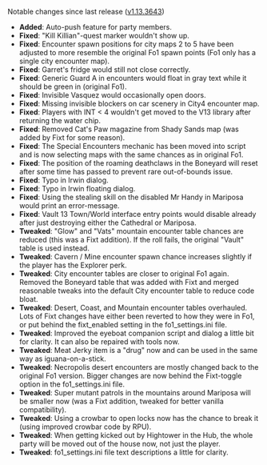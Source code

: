 Notable changes since last release ([v1.13.3643](https://github.com/rotators/Fo1in2/releases/tag/v1.13.3643))

- **Added**: Auto-push feature for party members.
- **Fixed**: "Kill Killian"-quest marker wouldn't show up.
- **Fixed**: Encounter spawn positions for city maps 2 to 5 have been adjusted to more resemble the original Fo1 spawn points (Fo1 only has a single city encounter map).
- **Fixed**: Garret's fridge would still not close correctly.
- **Fixed**: Generic Guard A in encounters would float in gray text while it should be green in (original Fo1).
- **Fixed**: Invisible Vasquez would occasionally open doors.
- **Fixed**: Missing invisible blockers on car scenery in City4 encounter map.
- **Fixed**: Players with INT < 4 wouldn't get moved to the V13 library after returning the water chip.
- **Fixed**: Removed Cat's Paw magazine from Shady Sands map (was added by Fixt for some reason).
- **Fixed**: The Special Encounters mechanic has been moved into script and is now selecting maps with the same chances as in original Fo1.
- **Fixed**: The position of the roaming deathclaws in the Boneyard will reset after some time has passed to prevent rare out-of-bounds issue.
- **Fixed**: Typo in Irwin dialog.
- **Fixed**: Typo in Irwin floating dialog.
- **Fixed**: Using the stealing skill on the disabled Mr Handy in Mariposa would print an error-message.
- **Fixed**: Vault 13 Town/World interface entry points would disable already after just destroying either the Cathedral or Mariposa.
- **Tweaked**: "Glow" and "Vats" mountain encounter table chances are reduced (this was a Fixt addition). If the roll fails, the original "Vault" table is used instead.
- **Tweaked**: Cavern / Mine encounter spawn chance increases slightly if the player has the Explorer perk.
- **Tweaked**: City encounter tables are closer to original Fo1 again. Removed the Boneyard table that was added with Fixt and merged reasonable tweaks into the default City encounter table to reduce code bloat.
- **Tweaked**: Desert, Coast, and Mountain encounter tables overhauled. Lots of Fixt changes have either been reverted to how they were in Fo1, or put behind the fixt_enabled setting in the fo1_settings.ini file.
- **Tweaked**: Improved the eyeboat companion script and dialog a little bit for clarity. It can also be repaired with tools now.
- **Tweaked**: Meat Jerky item is a "drug" now and can be used in the same way as iguana-on-a-stick.
- **Tweaked**: Necropolis desert encounters are mostly changed back to the original Fo1 version. Bigger changes are now behind the Fixt-toggle option in the fo1_settings.ini file.
- **Tweaked**: Super mutant patrols in the mountains around Mariposa will be smaller now (was a Fixt addition, tweaked for better vanilla compatibility).
- **Tweaked**: Using a crowbar to open locks now has the chance to break it (using improved crowbar code by RPU).
- **Tweaked**: When getting kicked out by Hightower in the Hub, the whole party will be moved out of the house now, not just the player.
- **Tweaked**: fo1_settings.ini file text descriptions a little for clarity.
